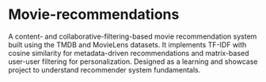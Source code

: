# Movie-recommendations
A content- and collaborative-filtering-based movie recommendation system built using the TMDB and MovieLens datasets. It implements TF-IDF with cosine similarity for metadata-driven recommendations and matrix-based user-user filtering for personalization. Designed as a learning and showcase project to understand recommender system fundamentals.
